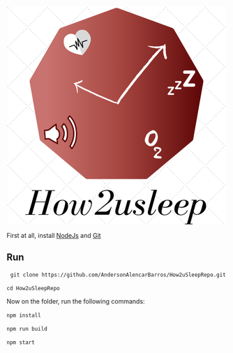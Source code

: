 
<p align="center">
  <a href="https://andersonalencarbarros.github.io/How2uSleepRepo/">
    <img src="./1.png"><br/>
  </a>
</p>

First at all, install [NodeJs](https://nodejs.org/en) and [Git](https://git-scm.com/)

## Run

<p align="center">
  <code> git clone https://github.com/AndersonAlencarBarros/How2uSleepRepo.git</code>

  <code>cd How2uSleepRepo</code>

  Now on the folder, run the following commands:

  <code>npm install</code>

  <code>npm run build</code>

  <code>npm start</code>
</p>
